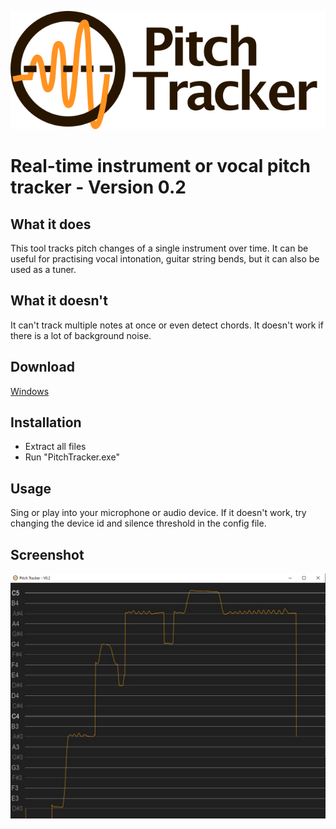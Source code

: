 ![](logo_with_text.png)

# Real-time instrument or vocal pitch tracker - Version 0.2

## What it does

This tool tracks pitch changes of a single instrument over time.
It can be useful for practising vocal intonation, guitar string bends, but it can also be used as a tuner.

## What it doesn't

It can't track multiple notes at once or even detect chords. It doesn't work if there is a lot of background noise.

## Download

[Windows](https://www.dropbox.com/s/vslhfspumk18gyu/PitchTracker_V0.2.zip?dl=1)

## Installation

- Extract all files
- Run "PitchTracker.exe"

## Usage

Sing or play into your microphone or audio device. 
If it doesn't work, try changing the device id and silence threshold in the config file.

## Screenshot

![](screenshot.jpg)
